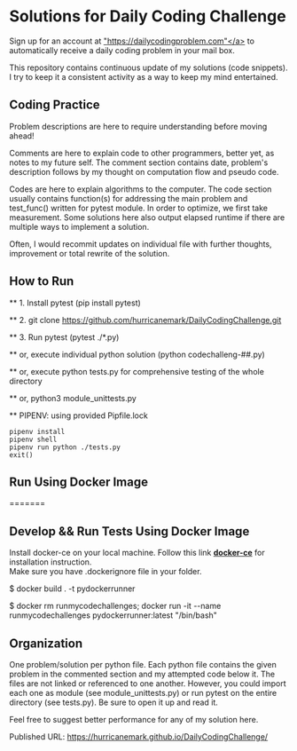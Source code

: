 # Solutions for Daily Coding Challenge

Sign up for an account at <a href>"https://dailycodingproblem.com"</a> to automatically receive  a daily coding problem in your mail box.


This repository contains continuous update of my solutions (code snippets).  I try to keep it a consistent activity as a way to keep my mind entertained.  

## Coding Practice
Problem descriptions are here to require understanding before moving ahead!

Comments are here to explain code to other programmers, better yet, as notes to my future self.
The comment section contains date, problem's description follows by my thought on computation flow and pseudo code.

Codes are here to explain algorithms to the computer.
The code section usually contains function(s) for addressing the main problem and test_func() written for pytest module.
In order to optimize, we first take measurement.  Some solutions here also output elapsed runtime if there are multiple 
ways to implement a solution.

Often, I would recommit updates on individual file with further thoughts, improvement or total rewrite of the solution.


## How to Run

** 1.  Install pytest (pip install  pytest)

** 2.  git clone https://github.com/hurricanemark/DailyCodingChallenge.git

** 3.  Run pytest (pytest ./*.py)

**     or, execute individual python solution (python codechalleng-##.py)

**     or, execute python tests.py for comprehensive testing of the whole directory

**     or, python3 module_unittests.py

**     PIPENV: using provided Pipfile.lock

```
pipenv install
pipenv shell
pipenv run python ./tests.py
exit()
```



## Run Using Docker Image
=======
## Develop && Run Tests Using Docker Image

Install docker-ce on your local machine.  Follow this link [**docker-ce**](https://docs.docker.com/install/linux/docker-ce/ubuntu/#install-docker-ce-1) for installation instruction.  
Make sure you have .dockerignore file in your folder.

$ docker build . -t pydockerrunner

$ docker rm runmycodechallenges; docker run -it --name runmycodechallenges pydockerrunner:latest "/bin/bash"


## Organization

One problem/solution per python file.
Each python file contains the given problem in the commented section and my attempted code below it.  The files are not linked or referenced to one another.  However, you could import each one as module (see module_unittests.py) or run pytest on the entire directory (see tests.py).  Be sure to open it up and read it.  

Feel free to suggest better performance for any of my solution here.


Published URL: https://hurricanemark.github.io/DailyCodingChallenge/

